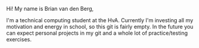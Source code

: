 Hi! My name is Brian van den Berg,

I'm a technical computing student at the HvA. Currently I'm investing all my motivation and energy in school, so this git is fairly empty.
In the future you can expect personal projects in my git and a whole lot of practice/testing exercises.

